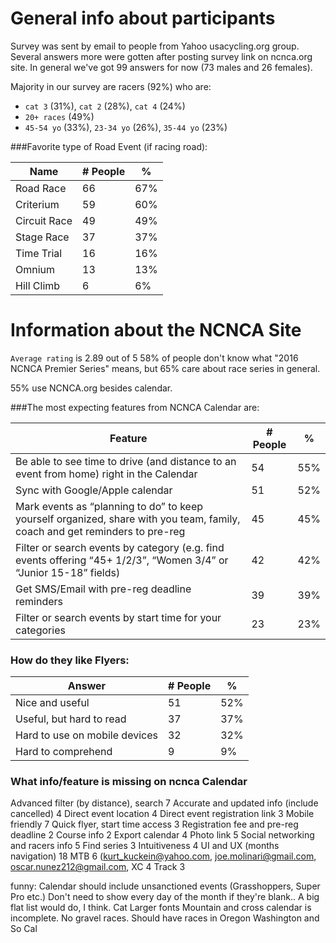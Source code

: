 # General info about participants

Survey was sent by email to people from Yahoo usacycling.org group. Several answers more were gotten after posting survey link on ncnca.org site. In general we've got 99 answers for now (73 males and 26 females).

Majority in our survey are racers (92%) who are: 
- `cat 3` (31%), `cat 2` (28%), `cat 4` (24%)
- `20+ races` (49%)
- `45-54 yo` (33%), `23-34 yo` (26%), `35-44 yo` (23%)

###Favorite type of Road Event (if racing road):

Name | # People | %
----|----|----
Road Race |66 | 67%
Criterium | 59 | 60% 
Circuit Race |49 | 49% 
Stage Race |37 | 37% 
Time Trial |16 | 16% 
Omnium | 13 | 13% 
Hill Climb |6 | 6%

# Information about the NCNCA Site

`Average rating` is 2.89 out of 5
58% of people don't know what "2016 NCNCA Premier Series" means, but 65% care about race series in general.

 55% use NCNCA.org besides calendar.


###The most expecting features from NCNCA Calendar are:

Feature | # People |%
-----|----|---
Be able to see time to drive (and distance to an event from home) right in the Calendar | 54| 55%
Sync with Google/Apple calendar | 51| 52%
Mark events as “planning to do” to keep yourself organized, share with you team, family, coach and get reminders to pre-reg | 45 | 45%
Filter or search events by category (e.g. find events offering “45+ 1/2/3”, “Women 3/4” or “Junior 15-18” fields) | 42 |42%
Get SMS/Email with pre-reg deadline reminders | 39 | 39%
Filter or search events by start time for your categories | 23 | 23%

### How do they like Flyers:

Answer | # People | %
----|----|----
Nice and useful | 51 | 52% 
Useful, but hard to read | 37 | 37% 
Hard to use on mobile devices | 32 | 32% 
Hard to comprehend | 9 | 9%


### What info/feature is missing on ncnca Calendar

Advanced filter (by distance), search 7
Accurate and updated info (include cancelled) 4
Direct event location 4
Direct event registration link 3
Mobile friendly 7
Quick flyer, start time access 3
Registration fee and pre-reg deadline 2
Course info 2
Export calendar 4
Photo link 5
Social networking and racers info 5
Find series 3
Intuitiveness 4
UI and UX (months navigation) 18
MTB 6 (kurt_kuckein@yahoo.com, joe.molinari@gmail.com, oscar.nunez212@gmail.com,
XC 4
Track 3
 
funny:
Calendar should include unsanctioned events (Grasshoppers, Super  Pro etc.)
Don't need to show every day of the month if they're blank.. A big flat list would do, I think.
Cat
Larger fonts
Mountain and cross calendar is incomplete. No gravel races. Should have races in Oregon Washington and So Cal

